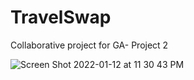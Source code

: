 # TravelSwap
Collaborative project for GA- Project 2

![Screen Shot 2022-01-12 at 11 30 43 PM](https://user-images.githubusercontent.com/78198715/150627962-3dda8b41-d18c-4e0c-9d3e-17871dcfaf69.png)
